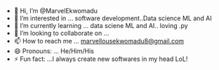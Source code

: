 - 👋 Hi, I’m @MarvelEkwomadu
- 👀 I’m interested in ... software development..Data science ML and AI
- 🌱 I’m currently learning ... data sciene ML and AI.. loving .py
- 💞️ I’m looking to collaborate on ...
- 📫 How to reach me ... marvellousekwomadu8@gmail.com
- 😄 Pronouns: ... He/Him/His
- ⚡ Fun fact: ...I always create new softwares in my head LoL!

<!---
MarvelEkwomadu/MarvelEkwomadu is a ✨ special ✨ repository because its `README.md` (this file) appears on your GitHub profile.
You can click the Preview link to take a look at your changes.
--->
